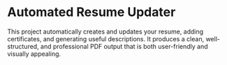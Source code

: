 # Automated Resume Updater

This project automatically creates and updates your resume, adding certificates, and generating useful descriptions. It produces a clean, well-structured, and professional PDF output that is both user-friendly and visually appealing.

